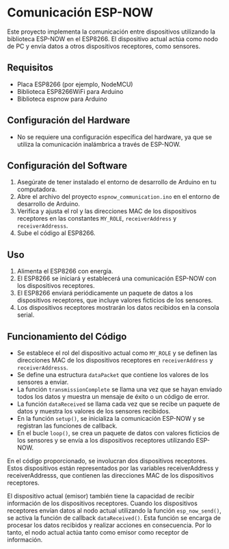 # Comunicación ESP-NOW

Este proyecto implementa la comunicación entre dispositivos utilizando la biblioteca ESP-NOW en el ESP8266. El dispositivo actual actúa como nodo de PC y envía datos a otros dispositivos receptores, como sensores.

## Requisitos

- Placa ESP8266 (por ejemplo, NodeMCU)
- Biblioteca ESP8266WiFi para Arduino
- Biblioteca espnow para Arduino

## Configuración del Hardware

- No se requiere una configuración específica del hardware, ya que se utiliza la comunicación inalámbrica a través de ESP-NOW.

## Configuración del Software

1. Asegúrate de tener instalado el entorno de desarrollo de Arduino en tu computadora.
2. Abre el archivo del proyecto `espnow_communication.ino` en el entorno de desarrollo de Arduino.
3. Verifica y ajusta el rol y las direcciones MAC de los dispositivos receptores en las constantes `MY_ROLE`, `receiverAddress` y `receiverAddresss`.
4. Sube el código al ESP8266.

## Uso

1. Alimenta el ESP8266 con energía.
2. El ESP8266 se iniciará y establecerá una comunicación ESP-NOW con los dispositivos receptores.
3. El ESP8266 enviará periódicamente un paquete de datos a los dispositivos receptores, que incluye valores ficticios de los sensores.
4. Los dispositivos receptores mostrarán los datos recibidos en la consola serial.

## Funcionamiento del Código

- Se establece el rol del dispositivo actual como `MY_ROLE` y se definen las direcciones MAC de los dispositivos receptores en `receiverAddress` y `receiverAddresss`.
- Se define una estructura `dataPacket` que contiene los valores de los sensores a enviar.
- La función `transmissionComplete` se llama una vez que se hayan enviado todos los datos y muestra un mensaje de éxito o un código de error.
- La función `dataReceived` se llama cada vez que se recibe un paquete de datos y muestra los valores de los sensores recibidos.
- En la función `setup()`, se inicializa la comunicación ESP-NOW y se registran las funciones de callback.
- En el bucle `loop()`, se crea un paquete de datos con valores ficticios de los sensores y se envía a los dispositivos receptores utilizando ESP-NOW.

En el código proporcionado, se involucran dos dispositivos receptores. Estos dispositivos están representados por las variables receiverAddress y receiverAddresss, 
que contienen las direcciones MAC de los dispositivos receptores. 

El dispositivo actual (emisor) también tiene la capacidad de recibir información de los dispositivos receptores. Cuando los dispositivos receptores envían datos al 
nodo actual utilizando la función `esp_now_send()`, se activa la función de callback `dataReceived()`. Esta función se encarga de procesar los datos recibidos y realizar 
acciones en consecuencia. Por lo tanto, el nodo actual actúa tanto como emisor como receptor de información.
